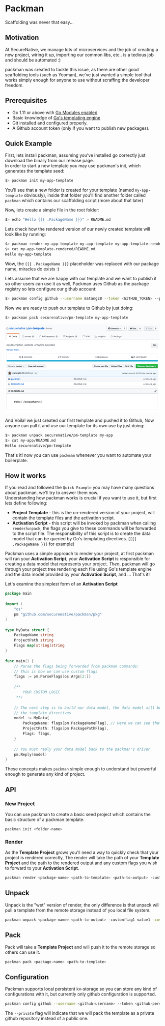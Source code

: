 # Packman
Scaffolding was never that easy...

## Motivation
At SecureNative, we manage lots of microservices and the job of creating a new
project, wiring it up, importing our common libs, etc.. is a tedious job and should be automated :)

packman was created to tackle this issue, as there are other good scaffolding tools (such as Yeoman), we've just wanted a simple tool that works simply enough for anyone to use without scraffing the developer freedom.

## Prerequisites
- Go 1.11 or above with [Go Modules enabled](https://github.com/golang/go/wiki/Modules#how-to-use-modules)
- Basic knowledge of [Go's templating engine](https://curtisvermeeren.github.io/2017/09/14/Golang-Templates-Cheatsheet)
- Git installed and configured properly.
- A Github account token (only if you want to publish new packages).

## Quick Example
First, lets install packman, assuming you've installed go correctly just download the binary from our release page.  
In order to start a new template you may use packman's init, which generates the template seed:  
```bash
$> packman init my-app-template
```  
You'll see that a new folder is created for your template (named `my-app-template` obviously),
inside that folder you'll find another folder called `packman` which contains our scaffolding script (more about that later)

Now, lets create a simple file in the root folder:
```bash
$> echo "Hello {{{ .PackageName }}}" > README.md
```
Lets check how the rendered version of our newly created template will look like by running:
```bash
$> packman render my-app-template my-app-template my-app-template-rendered
$> cat my-app-template-rendered/README.md
Hello my-app-template
```

Wow, the `{{{ .PackageName }}}` placeholder was replaced with our package name, miracles do exists :) 

Lets assume that we are happy with our template and we want to publish it so other users can use it as well, Packman uses Github as the package registry so lets configure our github account:
```bash
$> packman config github --username matang28 --token <GITHUB_TOKEN> --private
```

Now we are ready to push our template to Github by just doing:
```bash
$> packman pack securenative/pm-template my-app-template
```
![](docs/pack_github.png)

And Voila! we just created our first template and pushed it to Github, Now anyone can pull it and use our template for its own use by just doing:
```bash
$> packman unpack securenative/pm-template my-app
$> cat my-app/README.md
Hello securenative/pm-template
```

That's it! now you can use `packman` whenever you want to automate your boilerplate.

## How it works
If you read and followed the `Quick Example` you may have many questions about packman, we'll try to answer them now.  
Understanding how packman works is crucial if you want to use it, but first lets define following:
- **Project Template** - this is the un-rendered version of your project, will contain the template files and the activation script.
- **Activation Script** - this script will be invoked by packman when calling `render`/`unpack`, the flags you give to these commands will be forwarded to the script file.
The responsibility of this script is to create the data model that can be queried by Go's templating directives. (`{{{ .PackageName }}}` for example)

Packman uses a simple approach to render your project, at first packman will run your **Activation Script**, your **Activation Script** is responsible for creating a data model that represents your project.
*Then*, packman will go through your project tree rendering each file using Go's template engine and the data model provided by your **Activation Script**, and ... That's it!

Let's examine the simplest form of an **Activation Script**
```go
package main

import (
	"os"
	pm "github.com/securenative/packman/pkg"
)

type MyData struct {
	PackageName string
	ProjectPath string
	Flags map[string]string
}

func main() {
	// Parse the flags being forwarded from packman commands:
	// This is how we can use custom flags
	flags := pm.ParseFlags(os.Args[2:])
	
	/**
        YOUR CUSTOM LOGIC
	 **/
	
	// The next step is to build our data model, the data model will be used by
	// the template directives.
	model := MyData{
		PackageName: flags[pm.PackageNameFlag], // Here we can see that {{{ .PackageName }}} refers to this field 
		ProjectPath: flags[pm.PackagePathFlag], 
		Flags: flags,
	}

	// You must reply your data model back to the packman's driver
	pm.Reply(model)
}
```

These concepts makes `packman` simple enough to understand but powerful enough to generate any kind of project.
## API

### New Project
You can use packman to create a basic seed project which contains the basic structure of a packman template.
```bash
packman init <folder-name>
```

### Render
As the **Template Project** grows you'll need a way to quickly check that your project is rendered correctly,
The render will take the path of your **Template Project** and the path to the rendered output and any custom flags you wish to forward to your **Activation Script**.
```bash
packman render <package-name> <path-to-template> <path-to-output> -customflag1 value1 -customflag2 value2 ...
```

## Unpack
Unpack is the "wet" version of render, the only difference is that unpack will pull a template from the remote storage instead of you local file system.
```bash
packman unpack <package-name> <path-to-output> -customflag1 value1 -customflag2 value2 ...
```

## Pack
Pack will take a **Template Project** and will push it to the remote storage so others can use it.
```bash
packman pack <package-name> <path-to-template>
```

## Configuration
Packman supports local persistent kv-storage so you can store any kind of configurations with it, but currently only github configuration is supported.
```bash
packman config github --username <github-username> --token <github-personal-token> [--private]
```
The `--private` flag will indicate that we will pack the template as a private github repository instead of a public one.
